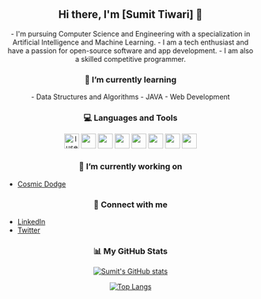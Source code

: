 <h2 align = "center"> Hi there, I'm [Sumit Tiwari] 👋  </h2>

<p align="center">
  - I'm pursuing Computer Science and Engineering with a specialization in Artificial Intelligence and Machine Learning.
  - I am a tech enthusiast and have a passion for open-source software and app development.
  - I am also a skilled competitive programmer.
</p>
  
<h3 align="center"> 🌱 I’m currently learning </h3>

<p align="center">  
  - Data Structures and Algorithms
  - JAVA
  - Web Development
</p>

<h3 align="center"> 💻 Languages and Tools </h3>

<p align="center">
  <img src="https://img.icons8.com/material-sharp/48/4a90e2/arch-linux.png" alt="I use Arch btw" width="30"/>
  <img src="https://img.icons8.com/ios-filled/50/fa314a/git.png" width="30"/>
  <img src="https://img.icons8.com/color/512/c-programming.png" width="30"/>
  <img src="https://img.icons8.com/ios-filled/50/4a90e2/c-plus-plus-logo.png" width="30"/>
  <img src="https://img.icons8.com/ios-filled/50/fa314a/java-coffee-cup-logo--v1.png" width="30"/>
  <img src="https://img.icons8.com/ios-filled/50/4a90e2/python.png" width="30"/>
  <img src="https://img.icons8.com/windows/96/fa314a/console.png" width="30"/>
  <img src="https://img.icons8.com/color/512/lua-language.png" width="30"/>
</p>
 
<h3 align="center"> 🔭 I’m currently working on </h3>

<p align="center">
  
  - [Cosmic Dodge](https://github.com/sumitst05/Cosmic-Dodge)
  
</p>

<h3 align="center"> 🤝 Connect with me </h3>

<p align = "center">
  
  - [LinkedIn](https://www.linkedin.com/in/sumit-tiwari-2827561b0/)
  - [Twitter](https://twitter.com/SumitT0506)
  
</p>

<h3 align="center"> 📊 My GitHub Stats  </h3>

<span align="center">
  
<div align="center">
  
  [![Sumit's GitHub stats](https://github-readme-stats.vercel.app/api?username=sumitst05&show_icons=true&theme=radical)](https://github.com/sumitst05)
  
</div>
  
<div align = "center"> 
  
  [![Top Langs](https://github-readme-stats.vercel.app/api/top-langs/?username=sumitst05&layout=compact&theme=radical)](https://github.com/sumitst05)
  
</div>
  
</span>
